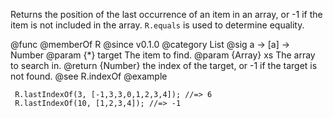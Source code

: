 Returns the position of the last occurrence of an item in an array, or -1 if
the item is not included in the array. `R.equals` is used to determine
equality.

@func
@memberOf R
@since v0.1.0
@category List
@sig a -> [a] -> Number
@param {*} target The item to find.
@param {Array} xs The array to search in.
@return {Number} the index of the target, or -1 if the target is not found.
@see R.indexOf
@example

     R.lastIndexOf(3, [-1,3,3,0,1,2,3,4]); //=> 6
     R.lastIndexOf(10, [1,2,3,4]); //=> -1
